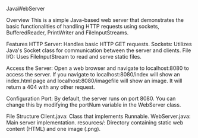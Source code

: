 JavaWebServer

Overview 
This is a simple Java-based web server that demonstrates the basic functionalities of handling HTTP requests using sockets, BufferedReader, PrintWriter and FileInputStreams.

Features
HTTP Server: Handles basic HTTP GET requests. 
Sockets: Utilizes Java's Socket class for communication between the server and clients. 
File I/O: Uses FileInputStream to read and serve static files.

Access the Server: Open a web browser and navigate to localhost:8080 to access the server. 
If you navigate to localhost:8080/index will show an index.html page and localhost:8080/imagefile will show an image. 
It will return a 404 with any other request.

Configuration
Port: By default, the server runs on port 8080. You can change this by modifying the portNum variable in the WebServer class.

File Structure
Client.java: Class that implements Runnable. 
WebServer.java: Main server implementation.
resources/: Directory containing static web content (HTML) and one image (.png).
